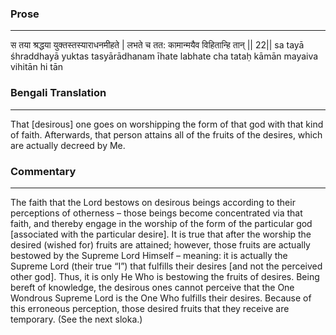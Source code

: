### Prose 
 --- 
स तया श्रद्धया युक्तस्तस्याराधनमीहते |
लभते च तत: कामान्मयैव विहितान्हि तान् || 22||
sa tayā śhraddhayā yuktas tasyārādhanam īhate
labhate cha tataḥ kāmān mayaiva vihitān hi tān

### Bengali Translation 
 --- 
That [desirous] one goes on worshipping the form of that god with that kind of faith. Afterwards, that person attains all of the fruits of the desires, which are actually decreed by Me.

### Commentary 
 --- 
The faith that the Lord bestows on desirous beings according to their perceptions of otherness – those beings become concentrated via that faith, and thereby engage in the worship of the form of the particular god [associated with the particular desire]. It is true that after the worship the desired (wished for) fruits are attained; however, those fruits are actually bestowed by the Supreme Lord Himself – meaning: it is actually the Supreme Lord (their true “I”) that fulfills their desires [and not the perceived other god]. Thus, it is only He Who is bestowing the fruits of desires. Being bereft of knowledge, the desirous ones cannot perceive that the One Wondrous Supreme Lord is the One Who fulfills their desires. Because of this erroneous perception, those desired fruits that they receive are temporary. (See the next sloka.) 